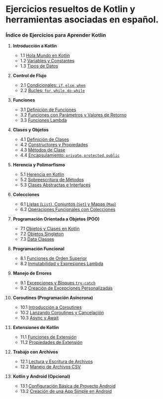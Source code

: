 # Ejercicios resueltos de Kotlin y herramientas asociadas en español.

### Índice de Ejercicios para Aprender Kotlin

1. **Introducción a Kotlin**
   - 1.1 [Hola Mundo en Kotlin](#ejercicio-11-hola-mundo-en-kotlin)
   - 1.2 [Variables y Constantes](#ejercicio-12-variables-y-constantes)
   - 1.3 [Tipos de Datos](#ejercicio-13-tipos-de-datos)
   
2. **Control de Flujo**
   - 2.1 [Condicionales: `if`, `else`, `when`](#ejercicio-21-condicionales-if-else-when)
   - 2.2 [Bucles: `for`, `while`, `do-while`](#ejercicio-22-bucles-for-while-do-while)
   
3. **Funciones**
   - 3.1 [Definición de Funciones](#ejercicio-31-definicion-de-funciones)
   - 3.2 [Funciones con Parámetros y Valores de Retorno](#ejercicio-32-funciones-con-parametros-y-valores-de-retorno)
   - 3.3 [Funciones Lambda](#ejercicio-33-funciones-lambda)

4. **Clases y Objetos**
   - 4.1 [Definición de Clases](#ejercicio-41-definicion-de-clases)
   - 4.2 [Constructores y Propiedades](#ejercicio-42-constructores-y-propiedades)
   - 4.3 [Métodos de Clase](#ejercicio-43-metodos-de-clase)
   - 4.4 [Encapsulamiento: `private`, `protected`, `public`](#ejercicio-44-encapsulamiento-private-protected-public)
   
5. **Herencia y Polimorfismo**
   - 5.1 [Herencia en Kotlin](#ejercicio-51-herencia-en-kotlin)
   - 5.2 [Sobreescritura de Métodos](#ejercicio-52-sobreescritura-de-metodos)
   - 5.3 [Clases Abstractas e Interfaces](#ejercicio-53-clases-abstractas-e-interfaces)

6. **Colecciones**
   - 6.1 [Listas (`List`), Conjuntos (`Set`) y Mapas (`Map`)](#ejercicio-61-listas-conjuntos-y-mapas)
   - 6.2 [Operaciones Funcionales con Colecciones](#ejercicio-62-operaciones-funcionales-con-colecciones)

7. **Programación Orientada a Objetos (POO)**
   - 7.1 [Objetos y Clases en Kotlin](#ejercicio-71-objetos-y-clases-en-kotlin)
   - 7.2 [Objetos Singleton](#ejercicio-72-objetos-singleton)
   - 7.3 [Data Classes](#ejercicio-73-data-classes)

8. **Programación Funcional**
   - 8.1 [Funciones de Orden Superior](#ejercicio-81-funciones-de-orden-superior)
   - 8.2 [Inmutabilidad y Expresiones Lambda](#ejercicio-82-inmutabilidad-y-expresiones-lambda)

9. **Manejo de Errores**
   - 9.1 [Excepciones y Bloques `try-catch`](#ejercicio-91-excepciones-y-bloques-try-catch)
   - 9.2 [Creación de Excepciones Personalizadas](#ejercicio-92-creacion-de-excepciones-personalizadas)

10. **Coroutines (Programación Asíncrona)**
    - 10.1 [Introducción a Coroutines](#ejercicio-101-introduccion-a-coroutines)
    - 10.2 [Lanzando Coroutines y Cancelación](#ejercicio-102-lanzando-coroutines-y-cancelacion)
    - 10.3 [Async y Await](#ejercicio-103-async-y-await)

11. **Extensiones de Kotlin**
    - 11.1 [Funciones de Extensión](#ejercicio-111-funciones-de-extension)
    - 11.2 [Propiedades de Extensión](#ejercicio-112-propiedades-de-extension)

12. **Trabajo con Archivos**
    - 12.1 [Lectura y Escritura de Archivos](#ejercicio-121-lectura-y-escritura-de-archivos)
    - 12.2 [Manejo de Archivos CSV](#ejercicio-122-manejo-de-archivos-csv)

13. **Kotlin y Android (Opcional)**
    - 13.1 [Configuración Básica de Proyecto Android](#ejercicio-131-configuracion-basica-de-proyecto-android)
    - 13.2 [Creación de una App Simple en Android](#ejercicio-132-creacion-de-una-app-simple-en-android)


